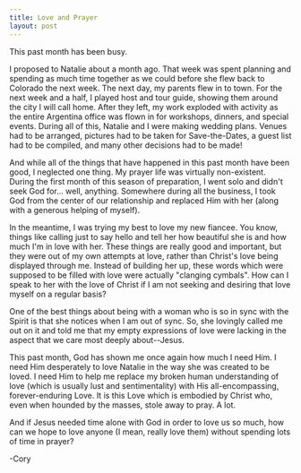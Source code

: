 ```yaml
---
title: Love and Prayer
layout: post
---
```


This past month has been busy.

I proposed to Natalie about a month ago. That week was spent planning and spending as much time together as we could before
she flew back to Colorado the next week. The next day, my parents flew in to town. For the next week and a half,
I played host and tour guide, showing them around the city I will call home. After they left, my work exploded
with activity as the entire Argentina office was flown in for workshops, dinners, and special events. 
During all of this, Natalie and I were making wedding plans. Venues had to be arranged, pictures had to be taken for
Save-the-Dates, a guest list had to be compiled, and many other decisions had to be made!

And while all of the things that have happened in this past month have been good, I neglected one thing. My prayer
life was virtually non-existent. During the first month of this season of preparation, I went solo and didn't seek God for...
well, anything. Somewhere during all the business, I took God from the center of our relationship and replaced Him with her
(along with a generous helping of myself).

In the meantime, I was trying my best to love my new fiancee. You know, things like calling
just to say hello and tell her how beautiful she is and how much I'm in love with her. These things are really
good and important, but they were out of my own attempts at love, rather than Christ's love being displayed through me.
Instead of building her up, these words which were supposed to be filled with love were actually "clanging cymbals".
How can I speak to her with the love of Christ if I am not seeking and desiring that love myself on a regular basis?

One of the best things about being with a woman who is so in sync with the Spirit is that she notices
when I am out of sync. So, she lovingly called me out on it and told me that 
my empty expressions of love were lacking in the aspect that we care most deeply about--Jesus.

This past month, God has shown me once again how much I need Him. I need Him desperately to love Natalie in the
way she was created to be loved. I need Him to help me replace my broken human understanding of love 
(which is usually lust and sentimentality) with His all-encompassing, forever-enduring Love. It is this Love which is
embodied by Christ who, even when hounded by the masses, stole away to pray. A lot. 

And if Jesus needed time alone with God in order to love us so much, how can we hope to love anyone (I mean, really love them)
without spending lots of time in prayer? 

-Cory
